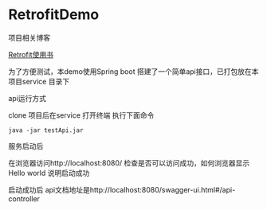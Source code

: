 # RetrofitDemo
 项目相关博客

[Retrofit使用书](https://blog.csdn.net/knight1996/article/details/106696754)



为了方便测试，本demo使用Spring boot 搭建了一个简单api接口，已打包放在本项目service 目录下

api运行方式

clone 项目后在service 打开终端 执行下面命令

```shell
java -jar testApi.jar 
```

服务启动后

在浏览器访问http://localhost:8080/ 检查是否可以访问成功，如何浏览器显示Hello world 说明启动成功

启动成功后 api文档地址是http://localhost:8080/swagger-ui.html#/api-controller  

